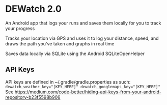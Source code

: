 # DEWatch 2.0

An Android app that logs your runs and saves them locally for you to track your progress

Tracks your location via GPS and uses it to log your distance, speed, and draws the path you've taken and  graphs in real time

Saves data locally via SQLite using the Android SQLiteOpenHelper


## API Keys
API keys are defined in ~/.gradle/gradle.properties as such:
`dewatch_weather_key="[KEY_HERE]"
dewatch_googlemaps_key="[KEY_HERE]"`
See <https://medium.com/code-better/hiding-api-keys-from-your-android-repository-b23f5598b906>